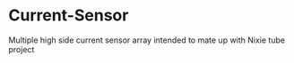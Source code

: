 # Current-Sensor
Multiple high side current sensor array intended to mate up with Nixie tube project
